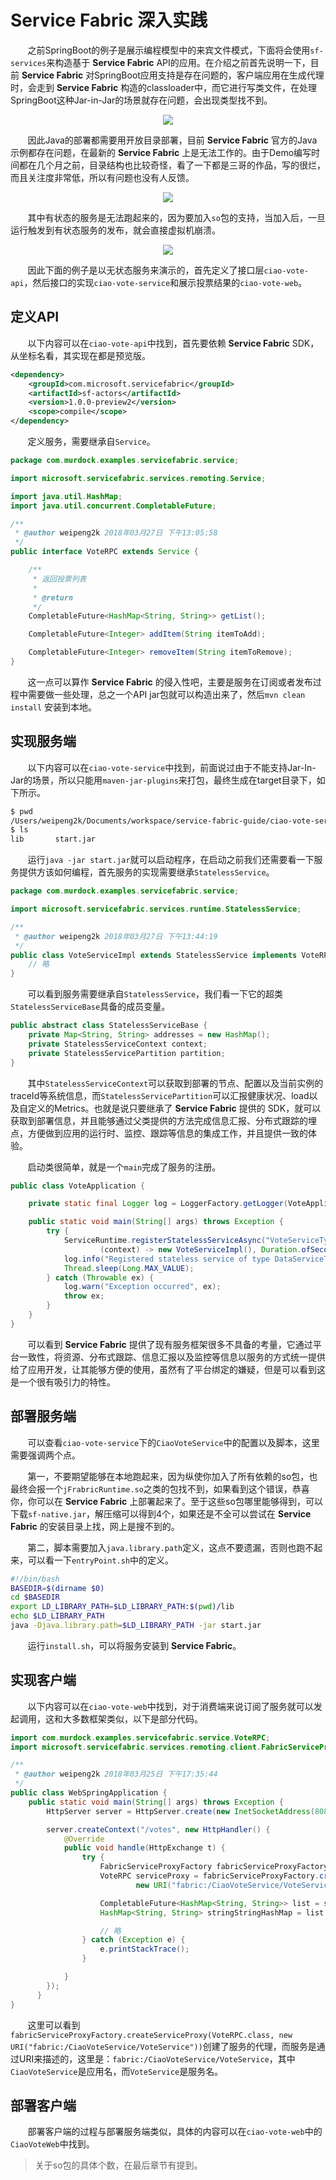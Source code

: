 # Service Fabric 深入实践

&nbsp;&nbsp;&nbsp;&nbsp;&nbsp;&nbsp;&nbsp;之前SpringBoot的例子是展示编程模型中的来宾文件模式，下面将会使用`sf-services`来构造基于 **Service Fabric** API的应用。在介绍之前首先说明一下，目前 **Service Fabric** 对SpringBoot应用支持是存在问题的，客户端应用在生成代理时，会走到 **Service Fabric** 构造的classloader中，而它进行写类文件，在处理SpringBoot这种Jar-in-Jar的场景就存在问题，会出现类型找不到。

<center>
<img src="https://github.com/weipeng2k/service-fabric-guide/raw/master/resource/chapter-3-1.png"/>
</center>

&nbsp;&nbsp;&nbsp;&nbsp;&nbsp;&nbsp;&nbsp;因此Java的部署都需要用开放目录部署，目前 **Service Fabric** 官方的Java示例都存在问题，在最新的 **Service Fabric** 上是无法工作的。由于Demo编写时间都在几个月之前，目录结构也比较奇怪，看了一下都是三哥的作品，写的很烂，而且关注度非常低，所以有问题也没有人反馈。

<center>
<img src="https://github.com/weipeng2k/service-fabric-guide/raw/master/resource/chapter-3-2.png"/>
</center>

&nbsp;&nbsp;&nbsp;&nbsp;&nbsp;&nbsp;&nbsp;其中有状态的服务是无法跑起来的，因为要加入`so`包的支持，当加入后，一旦运行触发到有状态服务的发布，就会直接虚拟机崩溃。

<center>
<img src="https://github.com/weipeng2k/service-fabric-guide/raw/master/resource/chapter-3-3.png"/>
</center>

&nbsp;&nbsp;&nbsp;&nbsp;&nbsp;&nbsp;&nbsp;因此下面的例子是以无状态服务来演示的，首先定义了接口层`ciao-vote-api`，然后接口的实现`ciao-vote-service`和展示投票结果的`ciao-vote-web`。

## 定义API

&nbsp;&nbsp;&nbsp;&nbsp;&nbsp;&nbsp;&nbsp;以下内容可以在`ciao-vote-api`中找到，首先要依赖 **Service Fabric** SDK，从坐标名看，其实现在都是预览版。

```xml
<dependency>
    <groupId>com.microsoft.servicefabric</groupId>
    <artifactId>sf-actors</artifactId>
    <version>1.0.0-preview2</version>
    <scope>compile</scope>
</dependency>
```

&nbsp;&nbsp;&nbsp;&nbsp;&nbsp;&nbsp;&nbsp;定义服务，需要继承自`Service`。

```java
package com.murdock.examples.servicefabric.service;

import microsoft.servicefabric.services.remoting.Service;

import java.util.HashMap;
import java.util.concurrent.CompletableFuture;

/**
 * @author weipeng2k 2018年03月27日 下午13:05:58
 */
public interface VoteRPC extends Service {

    /**
     * 返回投票列表
     *
     * @return
     */
    CompletableFuture<HashMap<String, String>> getList();

    CompletableFuture<Integer> addItem(String itemToAdd);

    CompletableFuture<Integer> removeItem(String itemToRemove);
}
```

&nbsp;&nbsp;&nbsp;&nbsp;&nbsp;&nbsp;&nbsp;这一点可以算作 **Service Fabric** 的侵入性吧，主要是服务在订阅或者发布过程中需要做一些处理，总之一个API jar包就可以构造出来了，然后`mvn clean install` 安装到本地。

## 实现服务端

&nbsp;&nbsp;&nbsp;&nbsp;&nbsp;&nbsp;&nbsp;以下内容可以在`ciao-vote-service`中找到，前面说过由于不能支持Jar-In-Jar的场景，所以只能用`maven-jar-plugins`来打包，最终生成在target目录下，如下所示。

```sh
$ pwd
/Users/weipeng2k/Documents/workspace/service-fabric-guide/ciao-vote-service/target/release
$ ls
lib       start.jar
```

&nbsp;&nbsp;&nbsp;&nbsp;&nbsp;&nbsp;&nbsp;运行`java -jar start.jar`就可以启动程序，在启动之前我们还需要看一下服务提供方该如何编程，首先服务的实现需要继承`StatelessService`。

```java
package com.murdock.examples.servicefabric.service;

import microsoft.servicefabric.services.runtime.StatelessService;

/**
 * @author weipeng2k 2018年03月27日 下午13:44:19
 */
public class VoteServiceImpl extends StatelessService implements VoteRPC {
    // 略
}
```

&nbsp;&nbsp;&nbsp;&nbsp;&nbsp;&nbsp;&nbsp;可以看到服务需要继承自`StatelessService`，我们看一下它的超类`StatelessServiceBase`具备的成员变量。

```java
public abstract class StatelessServiceBase {
    private Map<String, String> addresses = new HashMap();
    private StatelessServiceContext context;
    private StatelessServicePartition partition;
}
```

&nbsp;&nbsp;&nbsp;&nbsp;&nbsp;&nbsp;&nbsp;其中`StatelessServiceContext`可以获取到部署的节点、配置以及当前实例的traceId等系统信息，而`StatelessServicePartition`可以汇报健康状况、load以及自定义的Metrics。也就是说只要继承了 **Service Fabric** 提供的 SDK，就可以获取到部署信息，并且能够通过父类提供的方法完成信息汇报、分布式跟踪的埋点，方便做到应用的运行时、监控、跟踪等信息的集成工作，并且提供一致的体验。

&nbsp;&nbsp;&nbsp;&nbsp;&nbsp;&nbsp;&nbsp;启动类很简单，就是一个`main`完成了服务的注册。

```java
public class VoteApplication {

    private static final Logger log = LoggerFactory.getLogger(VoteApplication.class.getName());

    public static void main(String[] args) throws Exception {
        try {
            ServiceRuntime.registerStatelessServiceAsync("VoteServiceType",
                    (context) -> new VoteServiceImpl(), Duration.ofSeconds(10));
            log.info("Registered stateless service of type DataServiceType");
            Thread.sleep(Long.MAX_VALUE);
        } catch (Throwable ex) {
            log.warn("Exception occurred", ex);
            throw ex;
        }
    }
}
```

&nbsp;&nbsp;&nbsp;&nbsp;&nbsp;&nbsp;&nbsp;可以看到 **Service Fabric** 提供了现有服务框架很多不具备的考量，它通过平台一致性，将资源、分布式跟踪、信息汇报以及监控等信息以服务的方式统一提供给了应用开发，让其能够方便的使用，虽然有了平台绑定的嫌疑，但是可以看到这是一个很有吸引力的特性。

## 部署服务端

&nbsp;&nbsp;&nbsp;&nbsp;&nbsp;&nbsp;&nbsp;可以查看`ciao-vote-service`下的`CiaoVoteService`中的配置以及脚本，这里需要强调两个点。

&nbsp;&nbsp;&nbsp;&nbsp;&nbsp;&nbsp;&nbsp;第一，不要期望能够在本地跑起来，因为纵使你加入了所有依赖的so包，也最终会报一个`jFrabricRuntime.so`之类的包找不到，如果看到这个错误，恭喜你，你可以在 **Service Fabric** 上部署起来了。至于这些so包哪里能够得到，可以下载`sf-native.jar`，解压缩可以得到4个，如果还是不全可以尝试在 **Service Fabric** 的安装目录上找，网上是搜不到的。

&nbsp;&nbsp;&nbsp;&nbsp;&nbsp;&nbsp;&nbsp;第二，脚本需要加入`java.library.path`定义，这点不要遗漏，否则也跑不起来，可以看一下`entryPoint.sh`中的定义。

```sh
#!/bin/bash
BASEDIR=$(dirname $0)
cd $BASEDIR
export LD_LIBRARY_PATH=$LD_LIBRARY_PATH:$(pwd)/lib
echo $LD_LIBRARY_PATH
java -Djava.library.path=$LD_LIBRARY_PATH -jar start.jar
```

&nbsp;&nbsp;&nbsp;&nbsp;&nbsp;&nbsp;&nbsp;运行`install.sh`，可以将服务安装到 **Service Fabric**。

## 实现客户端

&nbsp;&nbsp;&nbsp;&nbsp;&nbsp;&nbsp;&nbsp;以下内容可以在`ciao-vote-web`中找到，对于消费端来说订阅了服务就可以发起调用，这和大多数框架类似，以下是部分代码。

```java
import com.murdock.examples.servicefabric.service.VoteRPC;
import microsoft.servicefabric.services.remoting.client.FabricServiceProxyFactory;

/**
 * @author weipeng2k 2018年03月25日 下午17:35:44
 */
public class WebSpringApplication {
    public static void main(String[] args) throws Exception {
        HttpServer server = HttpServer.create(new InetSocketAddress(8080), 0);

        server.createContext("/votes", new HttpHandler() {
            @Override
            public void handle(HttpExchange t) {
                try {
                    FabricServiceProxyFactory fabricServiceProxyFactory = new FabricServiceProxyFactory();
                    VoteRPC serviceProxy = fabricServiceProxyFactory.createServiceProxy(VoteRPC.class,
                            new URI("fabric:/CiaoVoteService/VoteService"));

                    CompletableFuture<HashMap<String, String>> list = serviceProxy.getList();
                    HashMap<String, String> stringStringHashMap = list.get();

                    // 略
                } catch (Exception e) {
                    e.printStackTrace();
                }

            }
        });
      }
}
```

&nbsp;&nbsp;&nbsp;&nbsp;&nbsp;&nbsp;&nbsp;这里可以看到`fabricServiceProxyFactory.createServiceProxy(VoteRPC.class, new URI("fabric:/CiaoVoteService/VoteService"))`创建了服务的代理，而服务是通过URI来描述的，这里是：`fabric:/CiaoVoteService/VoteService`，其中`CiaoVoteService`是应用名，而`VoteService`是服务名。

## 部署客户端

&nbsp;&nbsp;&nbsp;&nbsp;&nbsp;&nbsp;&nbsp;部署客户端的过程与部署服务端类似，具体的内容可以在`ciao-vote-web`中的`CiaoVoteWeb`中找到。

> 关于so包的具体个数，在最后章节有提到。
